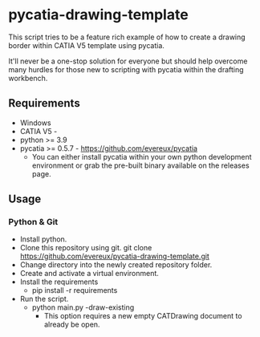 # pycatia-drawing-template

This script tries to be a feature rich example of how to create a drawing border
within CATIA V5 template using pycatia.

It'll never be a one-stop solution for everyone but should help overcome many
hurdles for those new to scripting with pycatia within the drafting workbench.


## Requirements
* Windows 
* CATIA V5 - 
* python >= 3.9
* pycatia >= 0.5.7 - https://github.com/evereux/pycatia
  * You can either install pycatia within your own python development 
  environment or grab the pre-built binary available on the releases page.

## Usage
### Python & Git
* Install python.
* Clone this repository using git. git clone https://github.com/evereux/pycatia-drawing-template.git
* Change directory into the newly created repository folder.
* Create and activate a virtual environment.
* Install the requirements
  * pip install -r requirements
* Run the script.
  * python main.py -draw-existing
    * This option requires a new empty CATDrawing document to already be open.